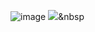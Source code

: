 ![image](https://user-images.githubusercontent.com/55631147/106609365-d22ce200-65a8-11eb-999c-444bb9f23436.png)
<img src="https://img.shields.io/badge/Python-3766AB?style=flat-square&logo=Python&logoColor=white"/></a>&nbsp 
<!--
**ssuh0o0/ssuh0o0** is a ✨ _special_ ✨ repository because its `README.md` (this file) appears on your GitHub profile.

Here are some ideas to get you started:

- 🔭 I’m currently working on ...
- 🌱 I’m currently learning ...
- 👯 I’m looking to collaborate on ...
- 🤔 I’m looking for help with ...
- 💬 Ask me about ...
- 📫 How to reach me: ...
- 😄 Pronouns: ...
- ⚡ Fun fact: ...
-->

